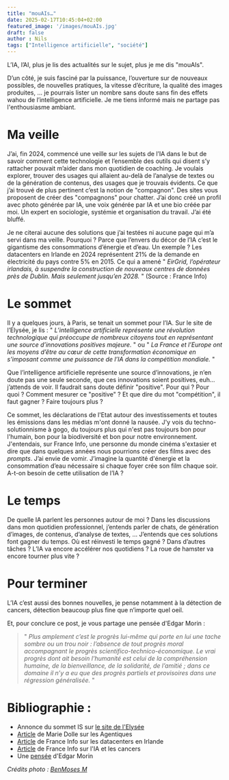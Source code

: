 ```yaml
---
title: "mouAIs…"
date: 2025-02-17T10:45:04+02:00
featured_image: '/images/mouAIs.jpg'
draft: false
author : Nils
tags: ["Intelligence artificielle", "société"]
---
```


L’IA, l’AI, plus je lis des actualités sur le sujet, plus je me dis "mouAIs".

D’un côté, je suis fasciné par la puissance, l’ouverture sur de nouveaux possibles, de nouvelles pratiques, la vitesse d’écriture, la qualité des images produites, … je pourrais lister un nombre sans doute sans fin des effets wahou de l’intelligence artificielle. Je me tiens informé mais ne partage pas l'enthousiasme ambiant.

# Ma veille
J’ai, fin 2024, commencé une veille sur les sujets de l’IA dans le but de savoir comment cette technologie et l’ensemble des outils qui disent s’y rattacher pouvait m’aider dans mon quotidien de coaching. Je voulais explorer, trouver des usages qui allaient au-delà de l’analyse de textes ou de la génération de contenus, des usages que je trouvais évidents. 
Ce que j’ai trouvé de plus pertinent c’est la notion de "compagnon". Des sites vous proposent de créer des "compagnons" pour chatter. J’ai donc créé un profil avec photo générée par IA, une voix générée par IA et une bio créée par moi. Un expert en sociologie, systémie et organisation du travail. J’ai été bluffé.

Je ne citerai aucune des solutions que j’ai testées ni aucune page qui m’a servi dans ma veille. Pourquoi ? Parce que l’envers du décor de l’IA c’est le gigantisme des consommations d’énergie et d’eau. Un exemple ? Les datacenters en Irlande en 2024 représentent 21% de la demande en électricité du pays contre 5% en 2015. Ce qui a amené " *EirGrid, l’opérateur irlandais, à suspendre la construction de nouveaux centres de données près de Dublin. Mais seulement jusqu’en 2028.* " (Source : France Info)

# Le sommet
Il y a quelques jours, à Paris, se tenait un sommet pour l’IA. Sur le site de l’Elysée, je lis : " *L’intelligence artificielle représente une révolution technologique qui préoccupe de nombreux citoyens tout en représentant une source d’innovations positives majeure.* " ou " *La France et l’Europe ont les moyens d’être au cœur de cette transformation économique en s’imposant comme une puissance de l’IA dans la compétition mondiale.* "

Que l’intelligence artificielle représente une source d’innovations, je n’en doute pas une seule seconde, que ces innovations soient positives, euh… j’attends de voir. Il faudrait sans doute définir "positive". Pour qui ? Pour quoi ? Comment mesurer ce "positive" ?
Et que dire du mot "compétition", il faut gagner ? Faire toujours plus ?

Ce sommet, les déclarations de l'Etat autour des investissements et toutes les émissions dans les médias m'ont donné la nausée. J'y vois du techno-solutionnisme à gogo, du toujours plus qui n'est pas toujours bon pour l'humain, bon pour la biodiversité et bon pour notre environnement.
J'entendais, sur France Info, une personne du  monde cinéma s'extasier et dire que dans quelques années nous pourrions créer des films avec des *prompts*. J’ai envie de vomir. J’imagine la quantité d'énergie et la consommation d’eau nécessaire si chaque foyer crée son film chaque soir.
A-t-on besoin de cette utilisation de l’IA ?

# Le temps
De quelle IA parlent les personnes autour de moi ? Dans les discussions dans mon quotidien professionnel, j’entends parler de chats, de génération d’images, de contenus, d’analyse de textes, … J’entends que ces solutions font gagner du temps. Où est réinvesti le temps gagné ? Dans d’autres tâches ? L’IA va encore accélérer nos quotidiens ? La roue de hamster va encore tourner plus vite ?

# Pour terminer
L’IA c’est aussi des bonnes nouvelles, je pense notamment à la détection de cancers, détection beaucoup plus fine que n’importe quel oeil.

Et, pour conclure ce post, je vous partage une pensée d'Edgar Morin : 
> " *Plus amplement c’est le progrès lui-même qui porte en lui une tache sombre ou un trou noir : l’absence de tout progrès moral accompagnant le progrès scientifico-technico-économique. Le vrai progrès dont ait besoin l’humanité est celui de la compréhension humaine, de la bienveillance, de la solidarité, de l’amitié ; dans ce domaine il n’y a eu que des progrès partiels et provisoires dans une régression généralisée.* "
  




# Bibliographie : 
- Annonce du sommet IS sur [le site de l'Elysée](https://www.elysee.fr/emmanuel-macron/sommet-pour-laction-sur-lintelligence-artificielle)  
- [Article](https://mariedolle.substack.com/p/agentique-vous-aussi-vous-tiquez?r=4340a9&utm_medium=ios&triedRedirect=true) de Marie Dolle sur les Agentiques  
- [Article](https://www.francetvinfo.fr/internet/intelligence-artificielle/intelligence-artificielle-la-construction-de-data-centers-en-irlande-met-a-rude-epreuve-le-reseau-electrique-du-pays_7065008.html) de France Info sur les datacenters en Irlande  
- [Article](https://www.francetvinfo.fr/replay-radio/aujourd-hui-c-est-demain/cancer-une-ia-revolutionnaire-pour-un-diagnostic-precis_6835949.html) de France Info sur l'IA et les cancers
- Une [pensée](https://www.nouvelobs.com/tribunes/20241006.OBS94569/edgar-morin-le-progres-porte-en-lui-un-trou-noir.html) d'Edgar Morin
  
*Crédits photo : [BenMoses M](https://unsplash.com/fr/@im_benmoses)*


